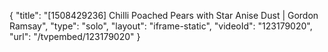 {
    "title": "[1508429236] Chilli Poached Pears with Star Anise Dust | Gordon Ramsay",
    "type": "solo",
    "layout": "iframe-static",
    "videoId": "123179020",
    "url": "\/tvpembed\/123179020"
}